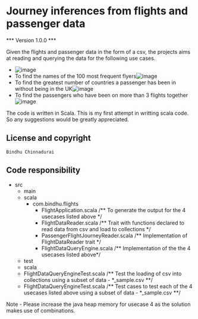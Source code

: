 # Journey inferences from flights and passenger data

*** Version 1.0.0 ***

Given the flights and passenger data in the form of a csv, the projects aims at reading and querying the data for the following use cases.

- ![image](https://user-images.githubusercontent.com/39429634/123937614-4029d980-d98e-11eb-9c3d-b63b71dc1da3.png)
- To find the names of the 100 most frequent flyers![image](https://user-images.githubusercontent.com/39429634/123937690-559f0380-d98e-11eb-8ed5-3817d407a65c.png)
- To find the greatest number of countries a passenger has been in without being in the UK![image](https://user-images.githubusercontent.com/39429634/123937841-7cf5d080-d98e-11eb-8e99-dd1656b2ec5e.png)
- To find the passengers who have been on more than 3 flights together![image](https://user-images.githubusercontent.com/39429634/123937876-87b06580-d98e-11eb-9d76-e41b65eae77d.png)


The code is written in Scala. This is my first attempt in writting scala code. So any suggestions would be greatly appreciated.

## License and copyright
    Bindhu Chinnadurai
  
## Code responsibility
- src
  -  main
    - scala
      - com.bindhu.flights
        - FlightApplication.scala /** To generate the output for the 4 usecases listed above */
        - FlightDataReader.scala /** Trait with functions declared to read data from csv and load to collections */
        - PassengerFlightJourneyReader.scala /** Implementation of FlightDataReader trait */
        - FlightDataQueryEngine.scala /** Implementation of the the 4 usecases listed above*/
  - test
   - scala
    -  FlightDataQueryEngineTest.scala /** Test the loading of csv into collections using a subset of data - *_sample.csv **/   
    -  FlightDataQueryEngineTest.scala /** Test cases to test each of the 4 usecases listed above using a subset of data - *_sample.csv **/

Note - Please increase the java heap memory for usecase 4 as the solution makes use of combinations.



